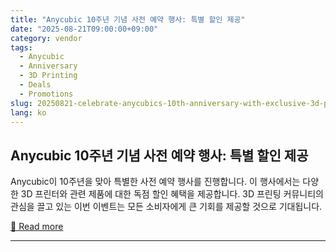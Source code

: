 ```yaml
---
title: "Anycubic 10주년 기념 사전 예약 행사: 특별 할인 제공"
date: "2025-08-21T09:00:00+09:00"
category: vendor
tags:
  - Anycubic
  - Anniversary
  - 3D Printing
  - Deals
  - Promotions
slug: 20250821-celebrate-anycubics-10th-anniversary-with-exclusive-3d-printing-deals
lang: ko
---
```


## Anycubic 10주년 기념 사전 예약 행사: 특별 할인 제공
Anycubic이 10주년을 맞아 특별한 사전 예약 행사를 진행합니다. 이 행사에서는 다양한 3D 프린터와 관련 제품에 대한 독점 할인 혜택을 제공합니다. 3D 프린팅 커뮤니티의 관심을 끌고 있는 이번 이벤트는 모든 소비자에게 큰 기회를 제공할 것으로 기대됩니다.

[🔗 Read more](https://store.anycubic.com/blogs/news/anycubic-10th-anniversary-pre-heat-exclusive-deals-now)

---